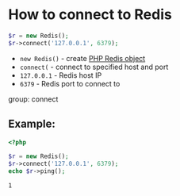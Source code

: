 # How to connect to Redis

```php
$r = new Redis(); 
$r->connect('127.0.0.1', 6379); 
```

- `new Redis()` - create [PHP Redis object](/php-redis/install)
- `connect(` - connect to specified host and port
- `127.0.0.1` - Redis host IP
- `6379` - Redis port to connect to

group: connect

## Example: 
```php
<?php

$r = new Redis(); 
$r->connect('127.0.0.1', 6379); 
echo $r->ping();
```
```
1
```

